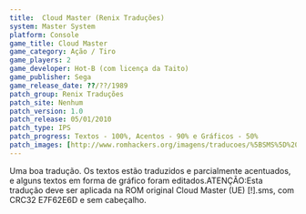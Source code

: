 ```yaml
---
title:  Cloud Master (Renix Traduções)
system: Master System
platform: Console
game_title: Cloud Master
game_category: Ação / Tiro
game_players: 2
game_developer: Hot-B (com licença da Taito)
game_publisher: Sega
game_release_date: ??/??/1989
patch_group: Renix Traduções
patch_site: Nenhum
patch_version: 1.0
patch_release: 05/01/2010
patch_type: IPS
patch_progress: Textos - 100%, Acentos - 90% e Gráficos - 50%
patch_images: [http://www.romhackers.org/imagens/traducoes/%5BSMS%5D%20Cloud%20Master%20-%20Renix%20Tradu%C3%A7%C3%B5es%20-%201.png,http://www.romhackers.org/imagens/traducoes/%5BSMS%5D%20Cloud%20Master%20-%20Renix%20Tradu%C3%A7%C3%B5es%20-%202.png,http://www.romhackers.org/imagens/traducoes/%5BSMS%5D%20Cloud%20Master%20-%20Renix%20Tradu%C3%A7%C3%B5es%20-%203.png]
---
```

Uma boa tradução. Os textos estão traduzidos e parcialmente acentuados, e alguns textos em forma de gráfico foram editados.ATENÇÃO:Esta tradução deve ser aplicada na ROM original Cloud Master (UE) [!].sms, com CRC32 E7F62E6D e sem cabeçalho.